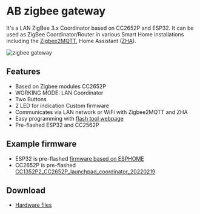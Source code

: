 # AB zigbee gateway #

It's a LAN ZigBee 3.x Coordinator based on CC2652P and ESP32. It can be used as ZigBee Coordinator/Router in various Smart Home installations including the [Zigbee2MQTT](https://www.zigbee2mqtt.io/), Home Assistant ([ZHA][zha]).

![zigbee gateway](https://i1.aprbrother.com/zigbee-gw.jpg-320.jpg)

## Features ##

* Based on Zigbee modules CC2652P
* WORKING MODE: LAN Coordinator
* Two Buttons
* 2 LED for indication Custom firmware
* Communicates via LAN network or WiFi with Zigbee2MQTT and ZHA
* Easy programming with [flash tool webpage](https://aprilbrother.github.io/esphome-zigbee-gateway/)
* Pre-flashed ESP32 and CC2562P

## Example firmware ##

* ESP32 is pre-flashed [firmware based on ESPHOME][fw-zigbee]
* CC2652P is pre-flashed [CC1352P2_CC2652P_launchpad_coordinator_20220219](https://github.com/Koenkk/Z-Stack-firmware/tree/master/coordinator/Z-Stack_3.x.0/bin)

## Download ##

* [Hardware files](https://github.com/AprilBrother/ab-hardware/tree/master/ab-zigbee-gateway)

[fw-zigbee]: https://github.com/AprilBrother/esphome-zigbee-gateway
[zha]: https://www.home-assistant.io/integrations/zha/
